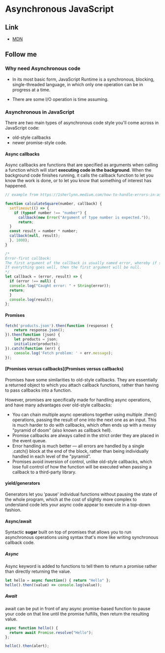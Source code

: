# Asynchronous JavaScript

## Link

+ [MDN](https://developer.mozilla.org/en-US/docs/Learn/JavaScript/Asynchronous)

## Follow me

### Why need Asynchronous code

+ In its most basic form, JavaScript Runtime is a synchronous, blocking, single-threaded language, in which only one operation can be in progress at a time.

+ There are some I/O operation is time assuming.

### Asynchronous in JavaScript

There are two main types of asynchronous code style you'll come across in JavaScript code:

+ old-style callbacks
+ newer promise-style code.

#### Async callbacks

Async callbacks are functions that are specified as arguments when calling a function which will start **executing code in the background**. When the background code finishes running, it calls the callback function to let you know the work is done, or to let you know that something of interest has happened.

```js
// example from https://1sherlynn.medium.com/how-to-handle-errors-in-asynchronous-javascript-code-when-working-with-callbacks-dcd32bca4b6b

function calculateSquare(number, callback) {
  setTimeout(() => {
    if (typeof number !== "number") {
      callback(new Error("Argument of type number is expected."));
      return;
  }
  const result = number * number;
  callback(null, result);
  }, 1000);
}

/*
Error-first callback:
The first argument of the callback is usually named error, whereby if something goes wrong in the asynchronous function, then the callback gets called with the first argument which specifies what error has happened.
If everything goes well, then the first argument will be null.
*/
let callback = (error, result) => {
  if (error !== null) {
  console.log("Caught error: " + String(error));
  return;
  }
  console.log(result);
};
```

#### Promises

```js
fetch('products.json').then(function (response) {
    return response.json();
}).then(function (json) {
    let products = json;
    initialize(products);
}).catch(function (err) {
    console.log('Fetch problem: ' + err.message);
});
```

#### [Promises versus callbacks](Promises versus callbacks)

Promises have some similarities to old-style callbacks. They are essentially a returned object to which you attach callback functions, rather than having to pass callbacks into a function.

However, promises are specifically made for handling async operations, and have many advantages over old-style callbacks:

+ You can chain multiple async operations together using multiple .then() operations, passing the result of one into the next one as an input. This is much harder to do with callbacks, which often ends up with a messy "pyramid of doom" (also known as callback hell).
+ Promise callbacks are always called in the strict order they are placed in the event queue.
+ Error handling is much better — all errors are handled by a single .catch() block at the end of the block, rather than being individually handled in each level of the "pyramid".
+ Promises avoid inversion of control, unlike old-style callbacks, which lose full control of how the function will be executed when passing a callback to a third-party library.

#### yield/generators

Generators let you 'pause' individual functions without pausing the state of the whole program, which at the cost of slightly more complex to understand code lets your async code appear to execute in a top-down fashion.

#### Async/await

Syntactic **sugar** built on top of promises that allows you to run asynchronous operations using syntax that's more like writing synchronous callback code.

##### Async

Async keyword is added to functions to tell them to return a promise rather than directly returning the value.

```js
let hello = async function() { return "Hello" };
hello().then((value) => console.log(value));
```

##### Await

await can be put in front of any async promise-based function to pause your code on that line until the promise fulfills, then return the resulting value.

```js
async function hello() {
  return await Promise.resolve("Hello");
};

hello().then(alert);
```
